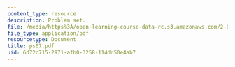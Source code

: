 ```yaml
---
content_type: resource
description: Problem set.
file: /media/https%3A/open-learning-course-data-rc.s3.amazonaws.com/2-004-systems-modeling-and-control-ii-fall-2007/6d72c7152971afb03258114dd50e4ab7_ps07.pdf
file_type: application/pdf
resourcetype: Document
title: ps07.pdf
uid: 6d72c715-2971-afb0-3258-114dd50e4ab7
---
```


